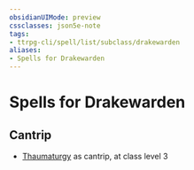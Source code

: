 ```yaml
---
obsidianUIMode: preview
cssclasses: json5e-note
tags:
- ttrpg-cli/spell/list/subclass/drakewarden
aliases:
- Spells for Drakewarden
---
```

# Spells for Drakewarden

## Cantrip

- [Thaumaturgy](/3-Mechanics/CLI/Compendium/spells/thaumaturgy.md "PHB") as cantrip, at class level 3